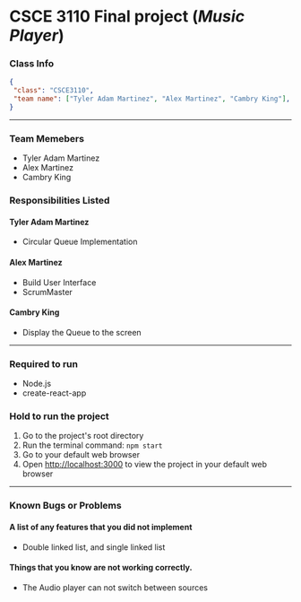# CSCE 3110 Final project (*Music Player*)


### Class Info
 ```json
{
  "class": "CSCE3110",
  "team name": ["Tyler Adam Martinez", "Alex Martinez", "Cambry King"],
}
```
---

### Team Memebers
* Tyler Adam Martinez
* Alex Martinez
* Cambry King

### Responsibilities Listed
#### Tyler Adam Martinez
* Circular Queue Implementation

#### Alex Martinez
* Build User Interface
* ScrumMaster

#### Cambry King
* Display the Queue to the screen


---

### Required to run
* Node.js
* create-react-app

### Hold to run the project
1. Go to the project's root directory
2. Run the terminal command: `npm start`
3. Go to your default web browser
4. Open [http://localhost:3000](http://localhost:3000) to view the project in your default web browser

---

### Known Bugs or Problems
#### A list of any features that you did not implement
* Double linked list, and single linked list

#### Things that you know are not working correctly.
* The Audio player can not switch between sources

